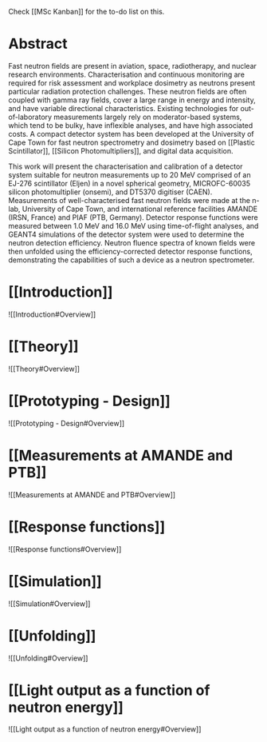Check [[MSc Kanban]] for the to-do list on this.


# Abstract

Fast neutron fields are present in aviation, space, radiotherapy, and nuclear research environments. Characterisation and continuous monitoring are required for risk assessment and workplace dosimetry as neutrons present particular radiation protection challenges. These neutron fields are often coupled with gamma ray fields, cover a large range in energy and intensity, and have variable directional characteristics. Existing technologies for out-of-laboratory measurements largely rely on moderator-based systems, which tend to be bulky, have inflexible analyses, and have high associated costs. A compact detector system has been developed at the University of Cape Town for fast neutron spectrometry and dosimetry based on [[Plastic Scintillator]], [[Silicon Photomultipliers]], and digital data acquisition.

This work will present the characterisation and calibration of a detector system suitable for neutron measurements up to 20 MeV comprised of an EJ-276 scintillator (Eljen) in a novel spherical geometry, MICROFC-60035 silicon photomultiplier (onsemi), and DT5370 digitiser (CAEN). Measurements of well-characterised fast neutron fields were made at the n-lab, University of Cape Town, and international reference facilities AMANDE (IRSN, France) and PIAF (PTB, Germany). Detector response functions were measured between 1.0 MeV and 16.0 MeV using time-of-flight analyses, and GEANT4 simulations of the detector system were used to determine the neutron detection efficiency. Neutron fluence spectra of known fields were then unfolded using the efficiency-corrected detector response functions, demonstrating the capabilities of such a device as a neutron spectrometer.



# [[Introduction]]

![[Introduction#Overview]] 



# [[Theory]]
![[Theory#Overview]]


# [[Prototyping - Design]]
![[Prototyping - Design#Overview]]


# [[Measurements at AMANDE and PTB]]
![[Measurements at AMANDE and PTB#Overview]]


# [[Response functions]]
![[Response functions#Overview]]


# [[Simulation]]
![[Simulation#Overview]]


# [[Unfolding]]
![[Unfolding#Overview]]

# [[Light output as a function of neutron energy]]
![[Light output as a function of neutron energy#Overview]]